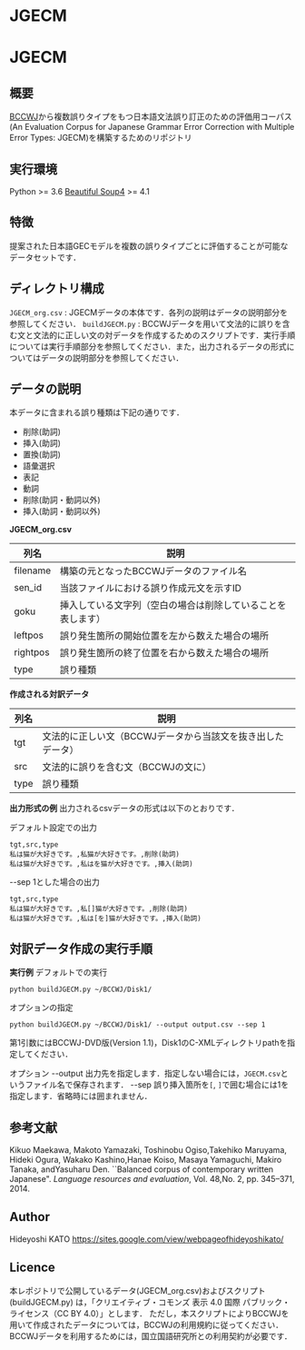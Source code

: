 # JGECM

# JGECM
## 概要

[BCCWJ](https://pj.ninjal.ac.jp/corpus_center/bccwj/)から複数誤りタイプをもつ日本語文法誤り訂正のための評価用コーパス(An Evaluation Corpus for Japanese Grammar Error Correction with Multiple Error Types: JGECM)を構築するためのリポジトリ


## 実行環境

Python >= 3.6
[Beautiful Soup4](https://www.crummy.com/software/BeautifulSoup/bs4/doc/) >= 4.1



## 特徴

提案された日本語GECモデルを複数の誤りタイプごとに評価することが可能なデータセットです．


## ディレクトリ構成

`JGECM_org.csv` : JGECMデータの本体です．各列の説明はデータの説明部分を参照してください．
`buildJGECM.py` : BCCWJデータを用いて文法的に誤りを含む文と文法的に正しい文の対データを作成するためのスクリプトです．実行手順については実行手順部分を参照してください．また，出力されるデータの形式についてはデータの説明部分を参照してください．


## データの説明

本データに含まれる誤り種類は下記の通りです．

- 削除(助詞)
- 挿入(助詞)
- 置換(助詞)
- 語彙選択
- 表記
- 動詞
- 削除(助詞・動詞以外)
- 挿入(助詞・動詞以外)

**JGECM_org.csv**

| 列名       | 説明                             |
| -------- | ------------------------------ |
| filename | 構築の元となったBCCWJデータのファイル名         |
| sen_id   | 当該ファイルにおける誤り作成元文を示すID          |
| goku     | 挿入している文字列（空白の場合は削除していることを表します） |
| leftpos  | 誤り発生箇所の開始位置を左から数えた場合の場所        |
| rightpos | 誤り発生箇所の終了位置を右から数えた場合の場所        |
| type     | 誤り種類                           |

**作成****される****対訳データ**

| 列名   | 説明                               |
| ---- | -------------------------------- |
| tgt  | 文法的に正しい文（BCCWJデータから当該文を抜き出したデータ） |
| src  | 文法的に誤りを含む文（BCCWJの文に）             |
| type | 誤り種類                             |

**出力形式の例**
出力されるcsvデータの形式は以下のとおりです．

デフォルト設定での出力

    tgt,src,type
    私は猫が大好きです。,私猫が大好きです。,削除(助詞)
    私は猫が大好きです。,私はを猫が大好きです。,挿入(助詞)

--sep 1とした場合の出力

    tgt,src,type
    私は猫が大好きです。,私[]猫が大好きです。,削除(助詞)
    私は猫が大好きです。,私は[を]猫が大好きです。,挿入(助詞)



## 対訳データ作成の実行手順

**実行例**
デフォルトでの実行

    python buildJGECM.py ~/BCCWJ/Disk1/

オプションの指定

    python buildJGECM.py ~/BCCWJ/Disk1/ --output output.csv --sep 1

第1引数にはBCCWJ-DVD版(Version 1.1)，Disk1のC-XMLディレクトリpathを指定してください．

オプション
--output 出力先を指定します．指定しない場合には，`JGECM.csv`というファイル名で保存されます．
--sep 誤り挿入箇所を`[`, `]`で囲む場合には1を指定します．省略時には囲まれません．


## 参考文献

Kikuo Maekawa, Makoto Yamazaki, Toshinobu Ogiso,Takehiko Maruyama, Hideki Ogura, Wakako Kashino,Hanae Koiso, Masaya Yamaguchi, Makiro Tanaka, andYasuharu Den. ``Balanced corpus of contemporary written Japanese". *Language resources and evaluation*, Vol. 48,No. 2, pp. 345–371, 2014.


## Author

Hideyoshi KATO
https://sites.google.com/view/webpageofhideyoshikato/

## Licence

本レポジトリで公開しているデータ(JGECM_org.csv)およびスクリプト(buildJGECM.py)
は，「クリエイティブ・コモンズ 表示 4.0 国際 パブリック・ライセンス（CC BY 4.0）」とします．
ただし，本スクリプトによりBCCWJを用いて作成されたデータについては，BCCWJの利用規約に従ってください．BCCWJデータを利用するためには，国立国語研究所との利用契約が必要です．

